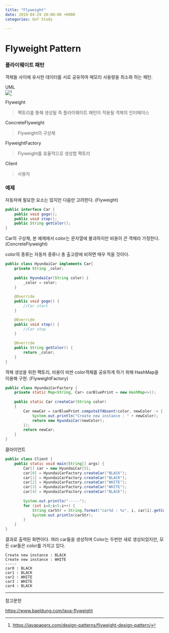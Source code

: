 ```yaml
---
title: "Flyweight"
date: 2019-04-29 20:00:00 +0900
categories: Gof Study

---
```




# Flyweight Pattern

### 플라이웨이트 패턴

 객체들 사이에 유사한 데이터를 서로 공유하여 메모리 사용량을 최소화 하는 패턴.

UML  
![](https://studyteamthree.github.io/GofStudy/assets/img/flyweight_diagram.png)[^1]  

[^1]: <https://javapapers.com/design-patterns/flyweight-design-pattern/>



Flyweight

> 팩토리를 통해 생성될 즉 플라이웨이트 패턴이 적용될 객체의 인터페이스

ConcreteFlyweight

> Flyweight의 구상체

FlyweightFactory

> Flyweight를 효율적으로 생성할 팩토리

Client

> 사용자

### 예제

자동차에 필요한 요소는 많지만 다음만 고려한다. (Flyweight)

```java
public interface Car {
	public void gogo();
	public void stop();
	public String getColor();	
}
```

Car의 구상체, 본 예제에서 color는 문자열에 불과하지만 비용이 큰 객체라 가정한다.(ConcreteFlyweight)

color의 종류는 자동차 종류나 총 출고량에 비하면 매우 적을 것이다.

```java
public class HyundaiCar implements Car{
	private String _color;
	
	public HyundaiCar(String color) {
		_color = color;
	}
	
	@Override
	public void gogo() {
		//Car start		
	}

	@Override
	public void stop() {
		//Car stop		
	}
	
	@Override
	public String getColor() {		
		return _color;
	}
}
```

객체 생성을 위한 팩토리, 비용이 비싼 color객체를 공유하게 하기 위해 HashMap을 이용해 구현. (FlyweightFactory)

```java
public class HyundaiCarFactory {
	private static Map<String, Car> carBluePrint = new HashMap<>();
	
	public static Car createCar(String color)
	{
		Car newCar = carBluePrint.computeIfAbsent(color, newColor -> {
			System.out.println("Create new instance : " + newColor);
			return new HyundaiCar(newColor);
		});
		return newCar;
	}
}
```

클라이언트

```java
public class Client {
	public static void main(String[] args) {				
		Car[] car = new HyundaiCar[5];
		car[0] = HyundaiCarFactory.createCar("BLACK");
		car[1] = HyundaiCarFactory.createCar("BLACK");
		car[2] = HyundaiCarFactory.createCar("WHITE");
		car[3] = HyundaiCarFactory.createCar("WHITE");
		car[4] = HyundaiCarFactory.createCar("BLACK");
		
		System.out.println("-----");
		for (int i=0;i<5;i++) {
			String carStr = String.format("car%d : %s", i, car[i].getColor());
			System.out.println(carStr);
		}
	}
}
```

결과로 출력된 화면이다. 여러 car들을 생성하며 Color는 두번만 새로 생성되었지만, 모든 car들은 color를 가지고 있다.

```
Create new instance : BLACK
Create new instance : WHITE
-----
car0 : BLACK
car1 : BLACK
car2 : WHITE
car3 : WHITE
car4 : BLACK
```

------

참고문헌

<https://www.baeldung.com/java-flyweight>
